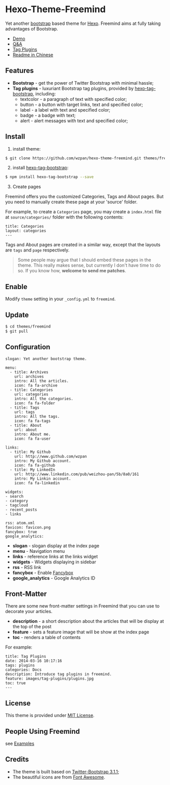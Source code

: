 Hexo-Theme-Freemind
===

Yet another [bootstrap](http://getbootstrap.com) based theme for [Hexo](http://zespia.tw/hexo/). Freemind aims at fully taking advantages of Bootstrap.

* [Demo](http://hahack.tk/hexo-theme-freemind/)
* [Q&A](http://hahack.tk/hexo-theme-freemind/2014/03/16/qna/)
* [Tag Plugins](http://hahack.tk/hexo-theme-freemind/2014/03/16/tag-plugins/)
* [Readme in Chinese](http://hahack.com/codes/hexo-theme-freemind/)

## Features ##

* **Bootstrap** - get the power of Twitter Bootstrap with minimal hassle;
* **Tag plugins** - luxuriant Bootstrap tag plugins, provided by [hexo-tag-bootstrap](https://github.com/wzpan/hexo-tag-bootstrap), including:
  - textcolor - a paragraph of text with specified color;
  - button - a button with target links, text and specified color;
  - label - a label with text and specified color;
  - badge - a badge with text;
  - alert - alert messages with text and specified color; 

## Install ##

1) install theme:

``` sh
$ git clone https://github.com/wzpan/hexo-theme-freemind.git themes/freemind
```

2) install [hexo-tag-bootstrap](https://github.com/wzpan/hexo-tag-bootstrap):

``` sh
$ npm install hexo-tag-bootstrap --save
```

3) Create pages

Freemind offers you the customized Categories, Tags and About pages. But you need to manually create these page at your 'source' folder.

For example, to create a `Categories` page, you may create a `index.html` file at `source/categories/` folder with the following contents:

```
title: Categories
layout: categories
---
```

Tags and About pages are created in a similar way, except that the layouts are `tags` and `page` respectively.

> Some people may argue that I should embed these pages in the theme. This really makes sense, but currently I don't have time to do so. If you know how, **welcome to send me patches**.

## Enable ##

Modify `theme` setting in your `_config.yml` to `freemind`.

## Update ##

``` sh
$ cd themes/freemind
$ git pull
```

## Configuration ##

```
slogan: Yet another bootstrap theme.

menu:
  - title: Archives
    url: archives
    intro: All the articles.
    icon: fa fa-archive
  - title: Categories
    url: categories
    intro: All the categories.
    icon: fa fa-folder
  - title: Tags
    url: tags
    intro: All the tags.
    icon: fa fa-tags
  - title: About
    url: about
    intro: About me.
    icon: fa fa-user

links:
  - title: My Github
    url: http://www.github.com/wzpan
    intro: My Github account.
    icon: fa fa-github
  - title: My LinkedIn
    url: http://www.linkedin.com/pub/weizhou-pan/5b/8a0/161
    intro: My Linkin account.
    icon: fa fa-linkedin

widgets:
- search
- category
- tagcloud
- recent_posts
- links

rss: atom.xml
favicon: favicon.png
fancybox: true
google_analytics: 
```

* **slogan** - slogan display at the index page
* **menu** - Navigation menu
* **links** - reference links at the links widget
* **widgets** - Widgets displaying in sidebar
* **rss** - RSS link
* **fancybox** - Enable [Fancybox](http://fancyapps.com/fancybox/)
* **google_analytics** - Google Analytics ID

## Front-Matter ##

There are some new front-matter settings in Freemind that you can use to decorate your articles.

* **description** - a short description about the articles that will be display at the top of the post
* **feature** - sets a feature image that will be show at the index page
* **toc** - renders a table of contents

For example:

```
title: Tag Plugins
date: 2014-03-16 10:17:16
tags: plugins
categories: Docs
description: Introduce tag plugins in freemind.
feature: images/tag-plugins/plugins.jpg
toc: true
---
```

## License ##

This theme is provided under [MIT License](http://opensource.org/licenses/MIT).

## People Using Freemind ##

see [Examples](https://github.com/wzpan/freemind/wiki/Examples)

## Credits ##

* The theme is built based on [Twitter-Bootstrap 3.1.1](getbootstrap.com/3.1.1/);
* The beautiful icons are from [Font Awesome](http://fortawesome.github.io/Font-Awesome/icons/).
